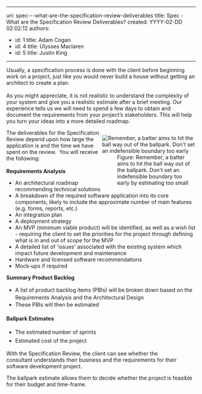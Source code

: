

---
uri: spec---what-are-the-specification-review-deliverables
title: Spec - What are the Specification Review Deliverables?
created: YYYY-02-DD 02:02:12
authors:
  - id: 1
    title: Adam Cogan
  - id: 4
    title: Ulysses Maclaren
  - id: 5
    title: Justin King
---




<span class='intro'> Usually, a specification process is done with the client before beginning work on a project, just like you would never build a house without getting an architect to create a plan.<br>&#160;<br>As you might appreciate, it is not realistic to understand the complexity of your system and give you a realistic estimate after a brief meeting. Our experience tells us we will need to spend a few days to obtain and document the requirements from your project’s stakeholders. This will help you turn your ideas into a more detailed roadmap.&#160;<br> </span>

<dl class="image" style="width&#58;249px;clear&#58;both;float&#58;right;"><dt>
      <img class="ms-rteCustom-ImageArea" alt="Remember, a batter aims to hit the ball way out of the ballpark. Don't set an indefensible boundary too early" src="/PublishingImages/ProjectManagement_BallPark_Catch.jpg" border="0" /> 
   </dt><dd>
      <span class="ms-rteCustom-FigureNormal">Figure&#58; Remember, a batter aims to hit the ball way out of the ballpark. Don't set an indefensible boundary too early by estimating too small</span></dd></dl><p></p>The deliverables for the Specification Review depend upon how large the application is and the time we have spent on the review.&#160; You will receive the following&#58;<div><br></div><div><strong>Requirements Analysis</strong><br> 
<ul><li>​An architectural roadmap recommending technical solutions<br></li><li>A breakdown of the required software application into its core components, likely to include the approximate number of main features (e.g. forms, reports, etc.) </li><li>An integration plan​ </li><li>A deployment strategy </li><li>An MVP (minimum viable product) will be identified, as well as a<span style="background-color&#58;initial;">&#160;wish list - requiring the client to se​t the priorities for the project through defining what is in and out of scope for the MVP</span></li><li>A detailed list of 'issues' associated with the existing system which impact future development and maintenance </li><li>Hardware and licensed software recommendations </li><li>Mock-ups if required<br></li></ul><p> <strong>Summary Product&#160;Bac</strong><strong>klog&#160;​</strong><br></p><ul><li><span style="line-height&#58;1.6;">​​A list of product backlog items (PBIs) will be broken down based on the Requirements Analysis and the Architectural Design</span><br></li><li><span style="line-height&#58;1.6;">These PBIs will then be estimated</span><br></li></ul><p><span style="line-height&#58;1.6;background-color&#58;initial;">​</span><span style="line-height&#58;1.6;background-color&#58;initial;"><strong>Ballpark Estimates</strong></span></p><ul><li><span style="line-height&#58;1.6;">The estimated number of sprints</span><br></li><li><span style="line-height&#58;1.6;">Estimated cost of the project</span><br></li></ul><p>
   With the Specification Review, the client can see whether the consultant&#160;understands their business and the requirements for their software development project.&#160;</p><p>The ballpark estimate allows them to decide whether the project is feasible for their budget and time-frame.<br></p></div>


